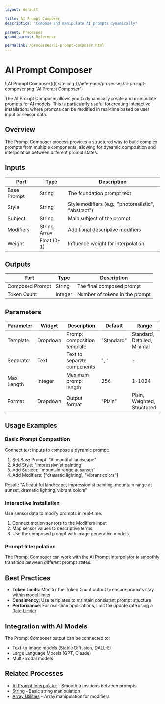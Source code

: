 ```yaml
---
layout: default

title: AI Prompt Composer
description: "Compose and manipulate AI prompts dynamically"

parent: Processes
grand_parent: Reference

permalink: /processes/ai-prompt-composer.html
---
```

# AI Prompt Composer

![AI Prompt Composer]({{ site.img }}/reference/processes/ai-prompt-composer.png "AI Prompt Composer")

The AI Prompt Composer allows you to dynamically create and manipulate prompts for AI models. This is particularly useful for creating interactive installations where prompts can be modified in real-time based on user input or sensor data.

## Overview

The Prompt Composer process provides a structured way to build complex prompts from multiple components, allowing for dynamic composition and interpolation between different prompt states.

## Inputs

| Port | Type | Description |
|------|------|-------------|
| Base Prompt | String | The foundation prompt text |
| Style | String | Style modifiers (e.g., "photorealistic", "abstract") |
| Subject | String | Main subject of the prompt |
| Modifiers | String Array | Additional descriptive modifiers |
| Weight | Float (0-1) | Influence weight for interpolation |

## Outputs

| Port | Type | Description |
|------|------|-------------|
| Composed Prompt | String | The final composed prompt |
| Token Count | Integer | Number of tokens in the prompt |

## Parameters

| Parameter | Widget | Description | Default | Range |
|-----------|--------|-------------|---------|-------|
| Template | Dropdown | Prompt composition template | "Standard" | Standard, Detailed, Minimal |
| Separator | Text | Text to separate components | ", " | - |
| Max Length | Integer | Maximum prompt length | 256 | 1-1024 |
| Format | Dropdown | Output format | "Plain" | Plain, Weighted, Structured |

## Usage Examples

### Basic Prompt Composition

Connect text inputs to compose a dynamic prompt:

1. Set Base Prompt: "A beautiful landscape"
2. Add Style: "impressionist painting"
3. Add Subject: "mountain range at sunset"
4. Add Modifiers: ["dramatic lighting", "vibrant colors"]

Result: "A beautiful landscape, impressionist painting, mountain range at sunset, dramatic lighting, vibrant colors"

### Interactive Installation

Use sensor data to modify prompts in real-time:

1. Connect motion sensors to the Modifiers input
2. Map sensor values to descriptive terms
3. Use the composed prompt with image generation models

### Prompt Interpolation

The Prompt Composer can work with the [AI Prompt Interpolator](/processes/ai-prompt-interpolator.html) to smoothly transition between different prompt states.

## Best Practices

- **Token Limits**: Monitor the Token Count output to ensure prompts stay within model limits
- **Consistency**: Use templates to maintain consistent prompt structure
- **Performance**: For real-time applications, limit the update rate using a [Rate Limiter](/processes/rate-limiter.html)

## Integration with AI Models

The Prompt Composer output can be connected to:
- Text-to-image models (Stable Diffusion, DALL-E)
- Large Language Models (GPT, Claude)
- Multi-modal models

## Related Processes

- [AI Prompt Interpolator](/processes/ai-prompt-interpolator.html) - Smooth transitions between prompts
- [String](/processes/string.html) - Basic string manipulation
- [Array Utilities](/processes/array-utilities.html) - Array manipulation for modifiers